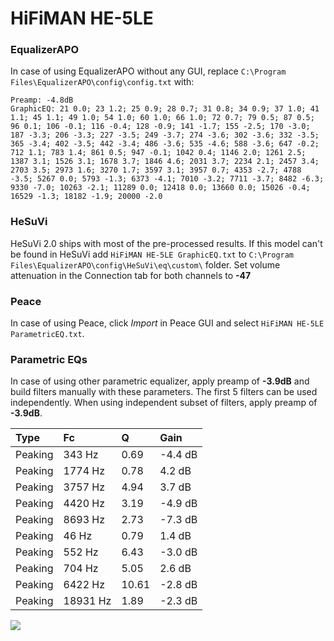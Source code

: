 # HiFiMAN HE-5LE

### EqualizerAPO
In case of using EqualizerAPO without any GUI, replace `C:\Program Files\EqualizerAPO\config\config.txt`
with:
```
Preamp: -4.8dB
GraphicEQ: 21 0.0; 23 1.2; 25 0.9; 28 0.7; 31 0.8; 34 0.9; 37 1.0; 41 1.1; 45 1.1; 49 1.0; 54 1.0; 60 1.0; 66 1.0; 72 0.7; 79 0.5; 87 0.5; 96 0.1; 106 -0.1; 116 -0.4; 128 -0.9; 141 -1.7; 155 -2.5; 170 -3.0; 187 -3.3; 206 -3.3; 227 -3.5; 249 -3.7; 274 -3.6; 302 -3.6; 332 -3.5; 365 -3.4; 402 -3.5; 442 -3.4; 486 -3.6; 535 -4.6; 588 -3.6; 647 -0.2; 712 1.1; 783 1.4; 861 0.5; 947 -0.1; 1042 0.4; 1146 2.0; 1261 2.5; 1387 3.1; 1526 3.1; 1678 3.7; 1846 4.6; 2031 3.7; 2234 2.1; 2457 3.4; 2703 3.5; 2973 1.6; 3270 1.7; 3597 3.1; 3957 0.7; 4353 -2.7; 4788 -3.5; 5267 0.0; 5793 -1.3; 6373 -4.1; 7010 -3.2; 7711 -3.7; 8482 -6.3; 9330 -7.0; 10263 -2.1; 11289 0.0; 12418 0.0; 13660 0.0; 15026 -0.4; 16529 -1.3; 18182 -1.9; 20000 -2.0
```

### HeSuVi
HeSuVi 2.0 ships with most of the pre-processed results. If this model can't be found in HeSuVi add
`HiFiMAN HE-5LE GraphicEQ.txt` to `C:\Program Files\EqualizerAPO\config\HeSuVi\eq\custom\` folder.
Set volume attenuation in the Connection tab for both channels to **-47**

### Peace
In case of using Peace, click *Import* in Peace GUI and select `HiFiMAN HE-5LE ParametricEQ.txt`.

### Parametric EQs
In case of using other parametric equalizer, apply preamp of **-3.9dB** and build filters manually
with these parameters. The first 5 filters can be used independently.
When using independent subset of filters, apply preamp of **-3.9dB**.

| Type    | Fc       |     Q | Gain    |
|:--------|:---------|:------|:--------|
| Peaking | 343 Hz   |  0.69 | -4.4 dB |
| Peaking | 1774 Hz  |  0.78 | 4.2 dB  |
| Peaking | 3757 Hz  |  4.94 | 3.7 dB  |
| Peaking | 4420 Hz  |  3.19 | -4.9 dB |
| Peaking | 8693 Hz  |  2.73 | -7.3 dB |
| Peaking | 46 Hz    |  0.79 | 1.4 dB  |
| Peaking | 552 Hz   |  6.43 | -3.0 dB |
| Peaking | 704 Hz   |  5.05 | 2.6 dB  |
| Peaking | 6422 Hz  | 10.61 | -2.8 dB |
| Peaking | 18931 Hz |  1.89 | -2.3 dB |

![](https://raw.githubusercontent.com/jaakkopasanen/AutoEq/master/results/headphonecom/sbaf-serious/HiFiMAN%20HE-5LE/HiFiMAN%20HE-5LE.png)